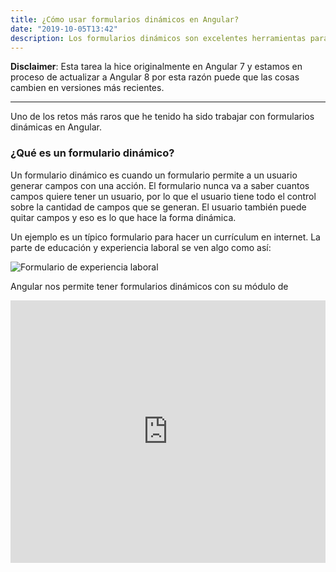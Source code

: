 ```yaml
---
title: ¿Cómo usar formularios dinámicos en Angular?
date: "2019-10-05T13:42"
description: Los formularios dinámicos son excelentes herramientas para conseguir información sobre tus usuarios. La verdad es que a veces son confusos de construir pero aquí les escribo sobre como resolví este problema.
---
```


**Disclaimer**: Esta tarea la hice originalmente en Angular 7 y estamos en proceso de actualizar a Angular 8 por esta razón puede que las cosas cambien en versiones más recientes.

----------

Uno de los retos más raros que he tenido ha sido trabajar con formularios dinámicas en Angular.

### ¿Qué es un formulario dinámico?

Un formulario dinámico es cuando un formulario permite a un usuario generar campos con una acción. El formulario nunca va a saber cuantos campos quiere tener un usuario, por lo que el usuario tiene todo el control sobre la cantidad de campos que se generan. El usuario también puede quitar campos y eso es lo que hace la forma dinámica.

Un ejemplo es un típico formulario para hacer un currículum en internet. La parte de educación y experiencia laboral se ven algo como así:

![Formulario de experiencia laboral](./formulario_dinamico.png)


Angular nos permite tener formularios dinámicos con su módulo de


<!-- Copy and Paste Me -->
<div class="glitch-embed-wrap" style="height: 420px; width: 100%;">
  <iframe
    src="https://glitch.com/embed/#!/embed/nonchalant-saturday?path=src/app/app.component.html&previewSize=100"
    title="nonchalant-saturday on Glitch"
    allow="geolocation; microphone; camera; midi; vr; encrypted-media"
    style="height: 100%; width: 100%; border: 0;">
  </iframe>
</div>
